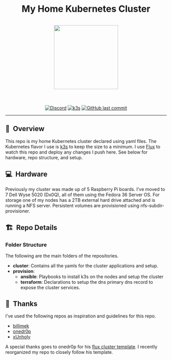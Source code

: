 <h1 align="center">
  My Home Kubernetes Cluster
  <br />
  <br />
  <img width="200" height="200" src="https://upload.wikimedia.org/wikipedia/commons/thumb/3/39/Kubernetes_logo_without_workmark.svg/1200px-Kubernetes_logo_without_workmark.svg.png">
</h1>
<br />
<div align="center">

[![Discord](https://img.shields.io/badge/discord-chat-7289DA.svg?maxAge=60&style=for-the-badge&logo=discord)](https://discord.gg/DNCynrJ) [![k3s](https://img.shields.io/badge/k3s-v1.25.3+k3s1-blue?style=for-the-badge&logo=kubernetes)](https://k3s.io/) [![GitHub last commit](https://img.shields.io/github/last-commit/rickcoxdev/home-cluster?logo=github&style=for-the-badge)](https://github.com/RickCoxDev/home-cluster/commits/main)

</div>

---

## :telescope:&nbsp; Overview
This repo is my home Kubernetes cluster declared using yaml files. The Kubernetes flavor I use is [k3s](https://k3s.io) to keep the size to a minimum. I use [Flux](https://fluxcd.io) to watch this repo and deploy any changes I push here. See below for hardware, repo structure, and setup.

## :computer:&nbsp; Hardware
Previously my cluster was made up of 5 Raspberry Pi boards. I've moved to 7 Dell Wyse 5020 (Dx0Q), all of them using the Fedora 36 Server OS. For storage one of my nodes has a 2TB external hard drive attached and is running a NFS server. Persistent volumes are provisioned using nfs-subdir-provisioner.

## :building_construction:&nbsp; Repo Details

### Folder Structure
The following are the main folders of the repositories.

- **cluster**: Contains all the yamls for the cluster applications and setup.
- **provision**:
  - **ansible**: Playbooks to install k3s on the nodes and setup the cluster
  - **terraform**: Declarations to setup the dns primary dns record to expose the cluster services.

## :clap:&nbsp; Thanks
I've used the following repos as inspiration and guidelines for this repo.

- [billimek](https://github.com/billimek/k8s-gitops)
- [onedr0p](https://github.com/onedr0p/k3s-gitops)
- [xUnholy](https://github.com/raspbernetes/k8s-gitops)

A special thanks goes to onedr0p for his [flux cluster template](https://github.com/onedr0p/flux-cluster-template). I recently reorganized my repo to closely follow his template.